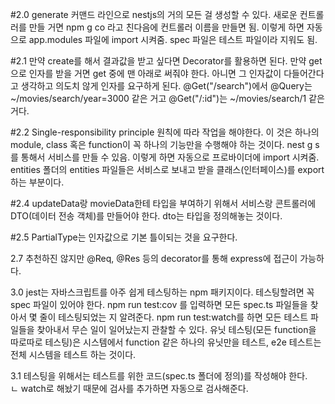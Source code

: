 #2.0 generate 커맨드 라인으로 nestjs의 거의 모든 걸 생성할 수 있다. 
     새로운 컨트롤러를 만들 거면 npm g co 라고 친다음에 컨트롤러 이름을 만들면 됨. 
     이렇게 하면 자동으로 app.modules 파일에 import 시켜줌. 
     spec 파일은 테스트 파일이라 지워도 됨. 

#2.1 만약 create를 해서 결과값을 받고 싶다면 Decorator를 활용하면 된다. 
     만약 get으로 인자를 받을 거면 get 중에 맨 아래로 써줘야 한다. 
     아니면 그 인자값이 다들어간다고 생각하고 의도치 않게 인자를 요구하게 된다. 
     @Get("/search")에서 @Query는 ~/movies/search/year=3000 같은 거고
     @Get("/:id")는 ~/movies/search/1 같은 거다. 

#2.2 Single-responsibility principle 원칙에 따라 작업을 해야한다. 이 것은 하나의 module, class 혹은 function이 꼭 하나의 기능만을 수행해야 하는 것이다. 
     nest g s 를 통해서 서비스를 만들 수 있음.  이렇게 하면 자동으로 프로바이더에 import 시켜줌.
     entities 폴더의 entities 파일들은 서비스로 보내고 받을 클래스(인터페이스)를 export 하는 부분이다. 

#2.4 updateData랑 movieData한테 타입을 부여하기 위해서 서비스랑 콘트롤러에 DTO(데이터 전송 객체)를 만들어야 한다. 
     dto는 타입을 정의해놓는 것이다. 

#2.5 PartialType는 인자값으로 기본 틀이되는 것을 요구한다. 

2.7 추천하진 않지만 @Req, @Res 등의 decorator를 통해 express에 접근이 가능하다.

3.0 jest는 자바스크립트를 아주 쉽게 테스팅하는 npm 패키지이다. 테스팅할려면 꼭 spec 파일이 있어야 한다. 
    npm run test:cov 를 입력하면 모든 spec.ts 파일들을 찾아서 몇 줄이 테스팅되었는 지 알려준다. 
    npm run test:watch를 하면 모든 테스트 파일들을 찾아내서 무슨 일이 일어났는지 관찰할 수 있다. 
    유닛 테스팅(모든 function을 따로따로 테스팅)은 시스템에서 function 같은 하나의 유닛만을 테스트, e2e 테스트는 전체 시스템을 테스트 하는 것이다. 

3.1 테스팅을 위해서는 테스트를 위한 코드(spec.ts 폴더에 정의)를 작성해야 한다.  
    ㄴ watch로 해놨기 때문에 검사를 추가하면 자동으로 검사해준다. 
    